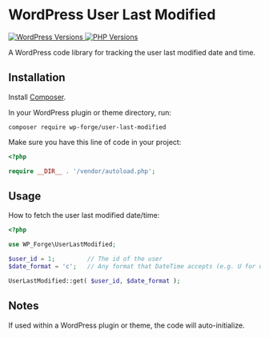 # WordPress User Last Modified

<a href="https://wordpress.org/" target="_blank">
    <img src="https://img.shields.io/static/v1?label=&message=4.7+-+5.5&color=blue&style=flat-square&logo=wordpress&logoColor=white" alt="WordPress Versions">
</a>
<a href="https://www.php.net/" target="_blank">
    <img src="https://img.shields.io/static/v1?label=&message=5.3+-+7.4&color=777bb4&style=flat-square&logo=php&logoColor=white" alt="PHP Versions">
</a>

A WordPress code library for tracking the user last modified date and time.

## Installation

Install [Composer](https://getcomposer.org/).

In your WordPress plugin or theme directory, run:

```
composer require wp-forge/user-last-modified
```

Make sure you have this line of code in your project:

```php
<?php

require __DIR__ . '/vendor/autoload.php';
```

## Usage
How to fetch the user last modified date/time:

```php
<?php

use WP_Forge\UserLastModified;

$user_id = 1;         // The id of the user
$date_format = 'c';   // Any format that DateTime accepts (e.g. U for unix timestamps, c for ISO8601, etc.)

UserLastModified::get( $user_id, $date_format );
```

## Notes
If used within a WordPress plugin or theme, the code will auto-initialize.
